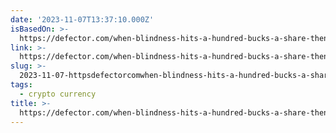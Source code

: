 ```yaml
---
date: '2023-11-07T13:37:10.000Z'
isBasedOn: >-
  https://defector.com/when-blindness-hits-a-hundred-bucks-a-share-then-who-will-be-laughing-i-ask-you-doctor
link: >-
  https://defector.com/when-blindness-hits-a-hundred-bucks-a-share-then-who-will-be-laughing-i-ask-you-doctor
slug: >-
  2023-11-07-httpsdefectorcomwhen-blindness-hits-a-hundred-bucks-a-share-then-who-will-be-laughing-i-ask-you-doctor
tags:
  - crypto currency
title: >-
  https://defector.com/when-blindness-hits-a-hundred-bucks-a-share-then-who-will-be-laughing-i-ask-you-doctor
---
```


